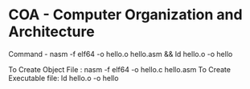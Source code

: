# COA - Computer Organization and Architecture

Command - nasm -f elf64 -o hello.o hello.asm && ld hello.o -o hello

To Create Object File : nasm -f elf64 -o hello.c hello.asm
To Create Executable file: ld hello.o -o hello
